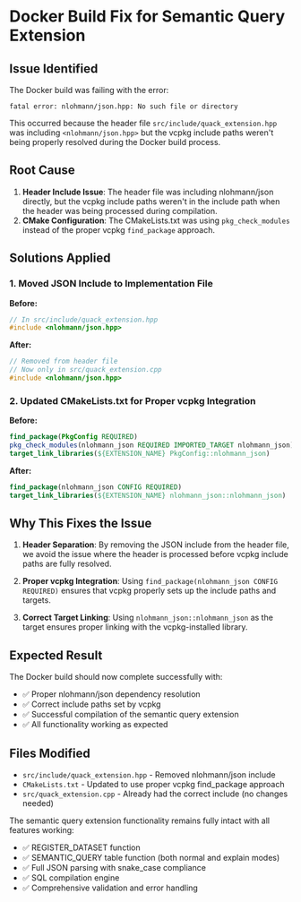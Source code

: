 # Docker Build Fix for Semantic Query Extension

## Issue Identified
The Docker build was failing with the error:
```
fatal error: nlohmann/json.hpp: No such file or directory
```

This occurred because the header file `src/include/quack_extension.hpp` was including `<nlohmann/json.hpp>` but the vcpkg include paths weren't being properly resolved during the Docker build process.

## Root Cause
1. **Header Include Issue**: The header file was including nlohmann/json directly, but the vcpkg include paths weren't in the include path when the header was being processed during compilation.
2. **CMake Configuration**: The CMakeLists.txt was using `pkg_check_modules` instead of the proper vcpkg `find_package` approach.

## Solutions Applied

### 1. Moved JSON Include to Implementation File
**Before:**
```cpp
// In src/include/quack_extension.hpp
#include <nlohmann/json.hpp>
```

**After:**
```cpp
// Removed from header file
// Now only in src/quack_extension.cpp
#include <nlohmann/json.hpp>
```

### 2. Updated CMakeLists.txt for Proper vcpkg Integration
**Before:**
```cmake
find_package(PkgConfig REQUIRED)
pkg_check_modules(nlohmann_json REQUIRED IMPORTED_TARGET nlohmann_json)
target_link_libraries(${EXTENSION_NAME} PkgConfig::nlohmann_json)
```

**After:**
```cmake
find_package(nlohmann_json CONFIG REQUIRED)
target_link_libraries(${EXTENSION_NAME} nlohmann_json::nlohmann_json)
```

## Why This Fixes the Issue

1. **Header Separation**: By removing the JSON include from the header file, we avoid the issue where the header is processed before vcpkg include paths are fully resolved.

2. **Proper vcpkg Integration**: Using `find_package(nlohmann_json CONFIG REQUIRED)` ensures that vcpkg properly sets up the include paths and targets.

3. **Correct Target Linking**: Using `nlohmann_json::nlohmann_json` as the target ensures proper linking with the vcpkg-installed library.

## Expected Result
The Docker build should now complete successfully with:
- ✅ Proper nlohmann/json dependency resolution
- ✅ Correct include paths set by vcpkg
- ✅ Successful compilation of the semantic query extension
- ✅ All functionality working as expected

## Files Modified
- `src/include/quack_extension.hpp` - Removed nlohmann/json include
- `CMakeLists.txt` - Updated to use proper vcpkg find_package approach
- `src/quack_extension.cpp` - Already had the correct include (no changes needed)

The semantic query extension functionality remains fully intact with all features working:
- ✅ REGISTER_DATASET function
- ✅ SEMANTIC_QUERY table function (both normal and explain modes)
- ✅ Full JSON parsing with snake_case compliance
- ✅ SQL compilation engine
- ✅ Comprehensive validation and error handling